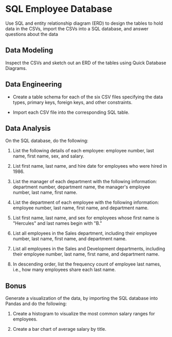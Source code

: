 # SQL Employee Database

Use SQL and entity relationship diagram (ERD) to design the tables to hold data in the CSVs, import the CSVs into a SQL database, and answer questions about the data
## Data Modeling

Inspect the CSVs and sketch out an ERD of the tables using Quick Database Diagrams.

## Data Engineering

* Create a table schema for each of the six CSV files specifying the data types, primary keys, foreign keys, and other constraints.

* Import each CSV file into the corresponding SQL table.

## Data Analysis

On the SQL database, do the following:

1. List the following details of each employee: employee number, last name, first name, sex, and salary.

2. List first name, last name, and hire date for employees who were hired in 1986.

3. List the manager of each department with the following information: department number, department name, the manager's employee number, last name, first name.

4. List the department of each employee with the following information: employee number, last name, first name, and department name.

5. List first name, last name, and sex for employees whose first name is "Hercules" and last names begin with "B."

6. List all employees in the Sales department, including their employee number, last name, first name, and department name.

7. List all employees in the Sales and Development departments, including their employee number, last name, first name, and department name.

8. In descending order, list the frequency count of employee last names, i.e., how many employees share each last name.

## Bonus

Generate a visualization of the data, by importing the SQL database into Pandas and do the following:

1. Create a histogram to visualize the most common salary ranges for employees.

2. Create a bar chart of average salary by title.

